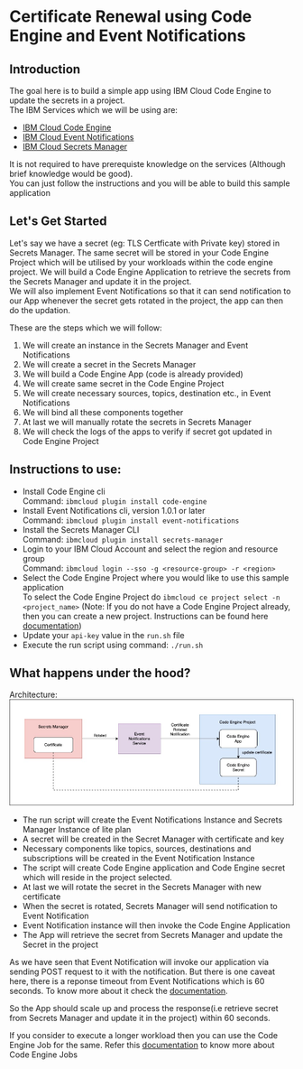 # Certificate Renewal using Code Engine and Event Notifications

## Introduction
The goal here is to build a simple app using IBM Cloud Code Engine to update the secrets in a project. \
The IBM Services which we will be using are:
- [IBM Cloud Code Engine](https://cloud.ibm.com/docs/codeengine?topic=codeengine-getting-started)
- [IBM Cloud Event Notifications](https://cloud.ibm.com/docs/event-notifications?topic=event-notifications-en-about)
- [IBM Cloud Secrets Manager](https://cloud.ibm.com/docs/secrets-manager?topic=secrets-manager-getting-started)

It is not required to have prerequiste knowledge on the services (Although brief knowledge would be good). \
You can just follow the instructions and you will be able to build this sample application

## Let's Get Started

Let's say we have a secret (eg: TLS Certficate with Private key) stored in Secrets Manager. The same secret will be stored in your Code Engine Project which will be utilised by your workloads within the code engine project.
We will build a Code Engine Application to retrieve the secrets from the Secrets Manager and update it in the project. \
We will also implement Event Notifications so that it can send notification to our App whenever the secret gets rotated in the project, the app can then do the updation.

These are the steps which we will follow:
 
1. We will create an instance in the Secrets Manager and Event Notifications
2. We will create a secret in the Secrets Manager
3. We will build a Code Engine App (code is already provided)
4. We will create same secret in the Code Engine Project 
5. We will create necessary sources, topics, destination etc., in Event Notifications
6. We will bind all these components together
7. At last we will manually rotate the secrets in Secrets Manager 
8. We will check the logs of the apps to verify if secret got updated in Code Engine Project

## Instructions to use:
- Install Code Engine cli \
  Command: `ibmcloud plugin install code-engine`
- Install Event Notifications cli, version 1.0.1 or later\
  Command: `ibmcloud plugin install event-notifications`
- Install the Secrets Manager CLI \
  Command: `ibmcloud plugin install secrets-manager`
- Login to your IBM Cloud Account and select the region and resource group \
  Command: `ibmcloud login --sso -g <resource-group> -r <region>`
- Select the Code Engine Project where you would like to use this sample application \
  To select the Code Engine Project do `ibmcloud ce project select -n <project_name>`
  (Note: If you do not have a Code Engine Project already, then you can create a new project. Instructions can be found here [documentation](https://cloud.ibm.com/docs/codeengine?topic=codeengine-manage-project#create-a-project))
- Update your `api-key` value in the `run.sh` file
- Execute the run script using command: `./run.sh`

## What happens under the hood?
Architecture: \
![Architecture Diagram](images/Architecture.jpg)

- The run script will create the Event Notifications Instance and Secrets Manager Instance of lite plan
- A secret will be created in the Secret Manager with certificate and key
- Necessary components like topics, sources, destinations and subscriptions will be created in the Event Notification Instance
- The script will create Code Engine application and Code Engine secret which will reside in the project selected.
- At last we will rotate the secret in the Secrets Manager with new certificate
- When the secret is rotated, Secrets Manager will send notification to Event Notification
- Event Notification instance will then invoke the Code Engine Application
- The App will retrieve the secret from Secrets Manager and update the Secret in the project

As we have seen that Event Notification will invoke our application via sending POST request to it with the notification. But there is one caveat here, there is a reponse timeout from Event Notifications which is 60 seconds. To know more about it check the [documentation](https://cloud.ibm.com/docs/event-notifications?topic=event-notifications-en-destinations-codeengine#en-codengine-retry).

So the App should scale up and process the response(i.e retrieve secret from Secrets Manager and update it in the project) within 60 seconds.

If you consider to execute a longer workload then you can use the Code Engine Job for the same.
Refer this [documentation](https://cloud.ibm.com/docs/codeengine?topic=codeengine-job-plan) to know more about Code Engine Jobs